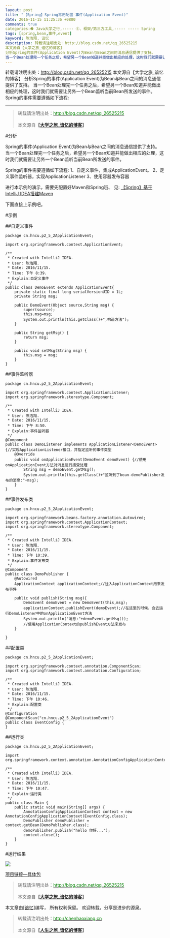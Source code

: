 ```yaml
---
layout: post
title: "【Spring】Spring常用配置-事件(Application Event)"
date: 2016-11-15 11:25:36 +0800
comments: true
categories:❷ Java大学之行,----- ⑥、框架/第三方工具,----- ----- Spring
tags: [spring,bean,事件,event]
keyword: 陈浩翔, 谙忆
description: 转载请注明出处：http://blog.csdn.net/qq_26525215
本文源自【大学之旅_谙忆的博客】
分析Spring的事件(Application Event)为Bean与Bean之间的消息通信提供了支持。 
当一个Bean处理完一个任务之后，希望另一个Bean知道并能做出相应的处理，这时我们就需要让另外一个Bean监听当前Bean所发送的事件。Spring的事件需要遵循如下流程: 
---
```



转载请注明出处：http://blog.csdn.net/qq_26525215
本文源自【大学之旅_谙忆的博客】
分析Spring的事件(Application Event)为Bean与Bean之间的消息通信提供了支持。 
当一个Bean处理完一个任务之后，希望另一个Bean知道并能做出相应的处理，这时我们就需要让另外一个Bean监听当前Bean所发送的事件。Spring的事件需要遵循如下流程:
<!-- more -->
----------

<blockquote cite='陈浩翔'>
<p background-color='#D3D3D3'>转载请注明出处：<a href='http://blog.csdn.net/qq_26525215'><font color="green">http://blog.csdn.net/qq_26525215</font></a><br><br>
本文源自<strong>【<a href='http://blog.csdn.net/qq_26525215' target='_blank'>大学之旅_谙忆的博客</a>】</strong></p>
</blockquote>

#分析

Spring的事件(Application Event)为Bean与Bean之间的消息通信提供了支持。
当一个Bean处理完一个任务之后，希望另一个Bean知道并能做出相应的处理，这时我们就需要让另外一个Bean监听当前Bean所发送的事件。

Spring的事件需要遵循如下流程:
1、自定义事件，集成ApplicationEvent。
2、定义事件监听器，实现ApplicationListener
3、使用容器发布容器

进行本示例的演示，需要先配置好Maven和Spring哦、
见:
<a href="http://blog.csdn.net/qq_26525215/article/details/53010442" target='_blank'>【Spring】基于IntelliJ IDEA搭建Maven</a>

下面直接上示例吧。

#示例

##自定义事件

```
package cn.hncu.p2_5_2ApplicationEvent;

import org.springframework.context.ApplicationEvent;

/**
 * Created with IntelliJ IDEA.
 * User: 陈浩翔.
 * Date: 2016/11/15.
 * Time: 下午 8:39.
 * Explain:自定义事件
 */
public class DemoEvent extends ApplicationEvent{
    private static final long serialVersionUID = 1L;
    private String msg;

    public DemoEvent(Object source,String msg) {
        super(source);
        this.msg=msg;
        System.out.println(this.getClass()+",构造方法");
    }

    public String getMsg() {
        return msg;
    }

    public void setMsg(String msg) {
        this.msg = msg;
    }
}

```

##事件监听器

```
package cn.hncu.p2_5_2ApplicationEvent;

import org.springframework.context.ApplicationListener;
import org.springframework.stereotype.Component;

/**
 * Created with IntelliJ IDEA.
 * User: 陈浩翔.
 * Date: 2016/11/15.
 * Time: 下午 8:50.
 * Explain:事件监听器
 */
@Component
public class DemoListener implements ApplicationListener<DemoEvent> {//实现ApplicationListener接口，并指定监听的事件类型
    @Override
    public void onApplicationEvent(DemoEvent demoEvent) {//使用onApplicationEvent方法对消息进行接受处理
        String msg = demoEvent.getMsg();
        System.out.println(this.getClass()+"监听到了bean-demoPublisher发布的消息:"+msg);
    }
}

```

##事件发布类

```
package cn.hncu.p2_5_2ApplicationEvent;

import org.springframework.beans.factory.annotation.Autowired;
import org.springframework.context.ApplicationContext;
import org.springframework.stereotype.Component;

/**
 * Created with IntelliJ IDEA.
 * User: 陈浩翔.
 * Date: 2016/11/15.
 * Time: 下午 10:39.
 * Explain:事件发布类
 */
@Component
public class DemoPublisher {
    @Autowired
    ApplicationContext applicationContext;//注入ApplicationContext用来发布事件

    public void publish(String msg){
        DemoEvent demoEvent = new DemoEvent(this,msg);
        applicationContext.publishEvent(demoEvent);//在这里的时候，会去运行DemoListener中的onApplicationEvent方法
        System.out.println("消息:"+demoEvent.getMsg());
        //使用ApplicationContext的publishEvent方法来发布
    }

}

```

##配置类

```
package cn.hncu.p2_5_2ApplicationEvent;

import org.springframework.context.annotation.ComponentScan;
import org.springframework.context.annotation.Configuration;

/**
 * Created with IntelliJ IDEA.
 * User: 陈浩翔.
 * Date: 2016/11/15.
 * Time: 下午 10:46.
 * Explain:配置类
 */
@Configuration
@ComponentScan("cn.hncu.p2_5_2ApplicationEvent")
public class EventConfig {
}

```

##运行类

```
package cn.hncu.p2_5_2ApplicationEvent;

import org.springframework.context.annotation.AnnotationConfigApplicationContext;

/**
 * Created with IntelliJ IDEA.
 * User: 陈浩翔.
 * Date: 2016/11/15.
 * Time: 下午 10:47.
 * Explain:运行类
 */
public class Main {
    public static void main(String[] args) {
        AnnotationConfigApplicationContext context = new AnnotationConfigApplicationContext(EventConfig.class);
        DemoPublisher demoPublisher = context.getBean(DemoPublisher.class);
        demoPublisher.publish("hello 你好...");
        context.close();
    }
}

```

#运行结果

![](http://img.blog.csdn.net/20161115232149376)




<a href="https://github.com/chenhaoxiang/Java/tree/master/springBoot/src/main/java/cn/hncu/p2_5_2ApplicationEvent" target='_blank'>项目链接—具体包</a>



<blockquote cite='陈浩翔'>
<p background-color='#D3D3D3'>转载请注明出处：<a href='http://blog.csdn.net/qq_26525215'><font color="green">http://blog.csdn.net/qq_26525215</font></a><br><br>
本文源自<strong>【<a href='http://blog.csdn.net/qq_26525215' target='_blank'>大学之旅_谙忆的博客</a>】</strong></p>
</blockquote>

本文章由<a href="http://chenhaoxiang.cn/">[谙忆]</a>编写， 所有权利保留。 
欢迎转载，分享是进步的源泉。
<blockquote cite='陈浩翔'>
<p background-color='#D3D3D3'>转载请注明出处：<a href='http://chenhaoxiang.cn'><font color="green">http://chenhaoxiang.cn</font></a><br><br>
本文源自<strong>【<a href='http://chenhaoxiang.cn' target='_blank'>人生之旅_谙忆的博客</a>】</strong></p>
</blockquote>
